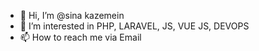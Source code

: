 - 👋 Hi, I’m @sina kazemein
- 👀 I’m interested in PHP, LARAVEL, JS, VUE JS, DEVOPS
- 📫 How to reach me via Email

<!---
cinakzmi/cinakzmi is a ✨ special ✨ repository because its `README.md` (this file) appears on your GitHub profile.
You can click the Preview link to take a look at your changes.
--->
